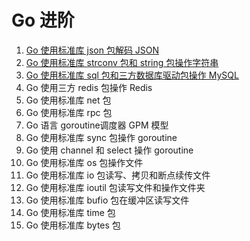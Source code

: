 # Go 进阶
1. [Go 使用标准库 json 包解码 JSON](https://mp.weixin.qq.com/s/OyPlXss8L6zSb0HGIyDBrw)
2. [Go 使用标准库 strconv 包和 string 包操作字符串](https://mp.weixin.qq.com/s/ZULa_S-jSOMHS0-SiFqz4A)
3. [Go 使用标准库 sql 包和三方数据库驱动包操作 MySQL](https://mp.weixin.qq.com/s/JEWaU7DTkNllxK28BKvFUA)
4. Go 使用三方 redis 包操作 Redis
5. Go 使用标准库 net 包
6. Go 使用标准库 rpc 包
7. Go 语言 goroutine调度器 GPM 模型
8. Go 使用标准库 sync 包操作 goroutine
9. Go 使用 channel 和 select 操作 goroutine
10. Go 使用标准库 os 包操作文件
11. Go 使用标准库 io 包读写、拷贝和断点续传文件
12. Go 使用标准库 ioutil 包读写文件和操作文件夹
13. Go 使用标准库 bufio 包在缓冲区读写文件
14. Go 使用标准库 time 包
15. Go 使用标准库 bytes 包
